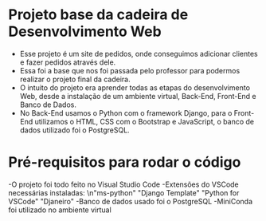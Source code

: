 # Projeto base da cadeira de Desenvolvimento Web

- Esse projeto é um site de pedidos, onde conseguimos adicionar clientes e fazer pedidos através dele.
- Essa foi a base que nos foi passada pelo professor para podermos realizar o projeto final da cadeira.
- O intuito do projeto era aprender todas as etapas do desenvolvimento Web, desde a instalação de um ambiente virtual, Back-End, Front-End e Banco de Dados.
- No Back-End usamos o Python com o framework Django, para o Front-End utilizamos o HTML, CSS com o Bootstrap e JavaScript, o banco de dados utilizado foi o PostgreSQL. 

# Pré-requisitos para rodar o código

-O projeto foi todo feito no Visual Studio Code
-Extensões do VSCode necessárias instaladas:
  \n"ms-python"
  "Django Template"
  "Python for VSCode"
  "Djaneiro"
 -Banco de dados usado foi o PostgreSQL
 -MiniConda foi utilizado no ambiente virtual
